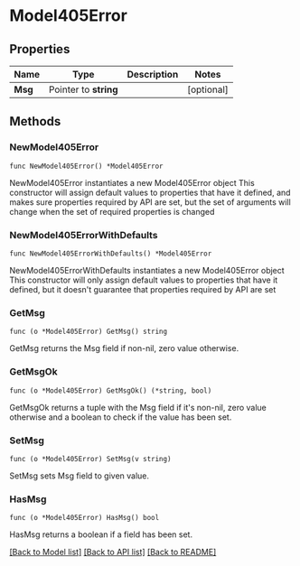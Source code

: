 # Model405Error

## Properties

Name | Type | Description | Notes
------------ | ------------- | ------------- | -------------
**Msg** | Pointer to **string** |  | [optional] 

## Methods

### NewModel405Error

`func NewModel405Error() *Model405Error`

NewModel405Error instantiates a new Model405Error object
This constructor will assign default values to properties that have it defined,
and makes sure properties required by API are set, but the set of arguments
will change when the set of required properties is changed

### NewModel405ErrorWithDefaults

`func NewModel405ErrorWithDefaults() *Model405Error`

NewModel405ErrorWithDefaults instantiates a new Model405Error object
This constructor will only assign default values to properties that have it defined,
but it doesn't guarantee that properties required by API are set

### GetMsg

`func (o *Model405Error) GetMsg() string`

GetMsg returns the Msg field if non-nil, zero value otherwise.

### GetMsgOk

`func (o *Model405Error) GetMsgOk() (*string, bool)`

GetMsgOk returns a tuple with the Msg field if it's non-nil, zero value otherwise
and a boolean to check if the value has been set.

### SetMsg

`func (o *Model405Error) SetMsg(v string)`

SetMsg sets Msg field to given value.

### HasMsg

`func (o *Model405Error) HasMsg() bool`

HasMsg returns a boolean if a field has been set.


[[Back to Model list]](../README.md#documentation-for-models) [[Back to API list]](../README.md#documentation-for-api-endpoints) [[Back to README]](../README.md)


